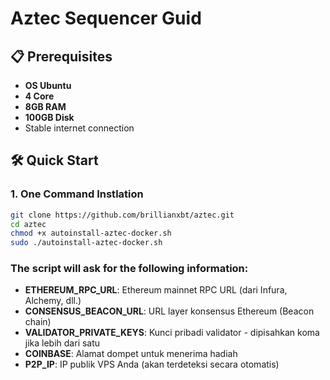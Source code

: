 # Aztec Sequencer Guid

## 📋 Prerequisites

- **OS Ubuntu**
- **4 Core**
- **8GB RAM**
- **100GB Disk**
- Stable internet connection

## 🛠️ Quick Start

### 1. One Command Instlation
```bash
git clone https://github.com/brillianxbt/aztec.git
cd aztec
chmod +x autoinstall-aztec-docker.sh
sudo ./autoinstall-aztec-docker.sh
```

### The script will ask for the following information:

- **ETHEREUM_RPC_URL**: Ethereum mainnet RPC URL (dari Infura, Alchemy, dll.)
- **CONSENSUS_BEACON_URL**: URL layer konsensus Ethereum (Beacon chain)
- **VALIDATOR_PRIVATE_KEYS**: Kunci pribadi validator - dipisahkan koma jika lebih dari satu
- **COINBASE**: Alamat dompet untuk menerima hadiah
- **P2P_IP**: IP publik VPS Anda (akan terdeteksi secara otomatis)

